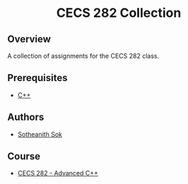 <h1 align="center" style="border: none">CECS 282 Collection</h1>

## Overview
A collection of assignments for the CECS 282 class.

## Prerequisites
 - [C++](http://mingw-w64.org/doku.php)

## Authors
 - [Sotheanith Sok](https://github.com/sotheanith)

## Course
 - [CECS 282 - Advanced C++](http://catalog.csulb.edu/preview_course_nopop.php?catoid=5&coid=39982)
